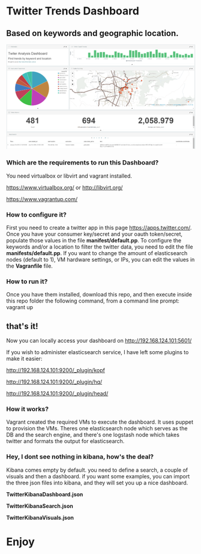 # Twitter Trends Dashboard
## Based on keywords and geographic location.

![Dashboard Screenshot placeholder](/Dashboard.png?raw=true "Twitter Kibana Dashboard")

### Which are the requirements to run this Dashboard?
You need virtualbox or libvirt and vagrant installed.

https://www.virtualbox.org/ or http://libvirt.org/

https://www.vagrantup.com/

### How to configure it?
First you need to create a twitter app in this page https://apps.twitter.com/. Once you have your consumer key/secret and your oauth token/secret, populate those values in the file **manifest/default.pp**.
To configure the keywords and/or a location to filter the twitter data, you need to edit the file **manifests/default.pp**.
If you want to change the amount of elasticsearch nodes (default to 1), VM hardware settings, or IPs, you can edit the values in the **Vagranfile** file.

### How to run it?
Once you have them installed, download this repo, and then execute inside this repo folder the following command, from a command line prompt:
vagrant up

## that's it!

Now you can locally access your dashboard on
http://192.168.124.101:5601/

If you wish to administer elasticsearch service, I have left some plugins to make it easier:

http://192.168.124.101:9200/_plugin/kopf

http://192.168.124.101:9200/_plugin/hq/

http://192.168.124.101:9200/_plugin/head/

### How it works?
Vagrant created the required VMs to execute the dashboard. It uses puppet to provision the VMs. 
Theres one elasticsearch node which serves as the DB and the search engine, and there's one logstash node which takes twitter and formats the output for elasticsearch. 


### Hey, I dont see nothing in kibana, how's the deal?
Kibana comes empty by default. you need to define a search, a couple of visuals and then a dashboard.
if you want some examples, you can import the three json files into kibana, and they will set you up a nice dashboard.

**TwitterKibanaDashboard.json**

**TwitterKibanaSearch.json**

**TwitterKibanaVisuals.json**


# Enjoy